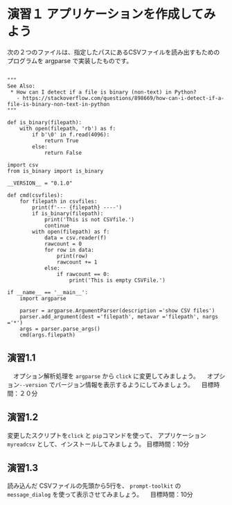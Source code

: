 # 演習１ アプリケーションを作成してみよう

次の２つのファイルは、指定したパスにあるCSVファイルを読み出すもためのプログラムを
argparse で実装したものです。

```

"""
See Also:
 * How can I detect if a file is binary (non-text) in Python?
   - https://stackoverflow.com/questions/898669/how-can-i-detect-if-a-file-is-binary-non-text-in-python
"""

def is_binary(filepath):
    with open(filepath, 'rb') as f:
        if b'\0' in f.read(4096):
            return True
        else:
            return False

```


```
import csv
from is_binary import is_binary

__VERSION__ = "0.1.0"

def cmd(csvfiles):
    for filepath in csvfiles:
        print(f'--- {filepath} ----')
        if is_binary(filepath):
            print('This is not CSVfile.')
            continue
        with open(filepath) as f:
            data = csv.reader(f)
            rawcount = 0
            for row in data:
                print(row)
                rawcount += 1
            else:
                if rawcount == 0:
                    print('This is empty CSVFile.')

if __name__ == '__main__':
    import argparse

    parser = argparse.ArgumentParser(description ='show CSV files')
    parser.add_argument(dest ='filepath', metavar ='filepath', nargs ='*')
    args = parser.parse_args()
    cmd(args.filepath)
```


## 演習1.1
　オプション解析処理を `argparse` から `click` に変更してみましょう。
　オプション`--version` でバージョン情報を表示するようにしてみましょう。
　目標時間：２０分

## 演習1.2
 変更したスクリプトを`click` と `pip`コマンドを使って、
 アプリケーション `myreadcsv` として、インストールしてみましょう。
 目標時間：10分

## 演習1.3
 読み込んだ CSVファイルの先頭から5行を、
 `prompt-toolkit` の `message_dialog` を使って表示させてみましょう。
　目標時間：10分

